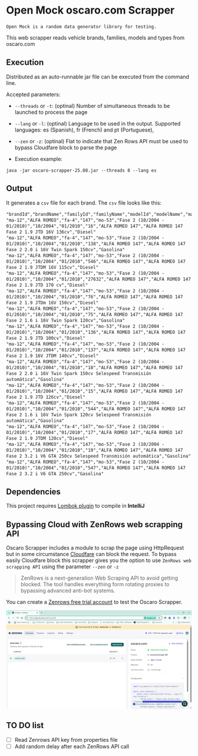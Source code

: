 # Open Mock oscaro.com Scrapper

```
Open Mock is a random data generator library for testing.
```

This web scrapper reads vehicle brands, families, models and types from oscaro.com

## Execution

Distributed as an auto-runnable jar file can be executed from the command line.

Accepted parameters:

 - `--threads` or `-t`: (optinal) Number of simultaneous threads to be launched to process the page
 - `--lang` or `-l`: (optinal) Language to be used in the output. Supported languages:  es (Spanish), fr (French) and pt (Portuguese),
 - `--zen` or `-z`: (optinal) Flat to indicate that Zen Rows API must be used to bypass Cloudfare block to parse the page

 - Execution example:

```console 
java -jar oscaro-scrapper-25.08.jar --threads 8 --lang es
```

## Output

It generates a `csv` file for each brand. The `csv` file looks like this:

```csv
"brandId","brandName","familyId","familyName","modelId","modelName","manufacturedFrom","manufacturedTo","typeId","typeName","typeFullName","energy"
"ma-12","ALFA ROMEO","fa-4","147","mo-53","Fase 2 (10/2004 - 01/2010)","10/2004","01/2010","16","ALFA ROMEO 147","ALFA ROMEO 147 Fase 2 1.9 JTD 16V 136cv","Diesel"
"ma-12","ALFA ROMEO","fa-4","147","mo-53","Fase 2 (10/2004 - 01/2010)","10/2004","01/2010","138","ALFA ROMEO 147","ALFA ROMEO 147 Fase 2 2.0 i 16V Twin Spark 150cv","Gasolina"
"ma-12","ALFA ROMEO","fa-4","147","mo-53","Fase 2 (10/2004 - 01/2010)","10/2004","01/2010","546","ALFA ROMEO 147","ALFA ROMEO 147 Fase 2 1.9 JTDM 16V 115cv","Diesel"
"ma-12","ALFA ROMEO","fa-4","147","mo-53","Fase 2 (10/2004 - 01/2010)","10/2004","01/2010","27632","ALFA ROMEO 147","ALFA ROMEO 147 Fase 2 1.9 JTD 170 cv","Diesel"
"ma-12","ALFA ROMEO","fa-4","147","mo-53","Fase 2 (10/2004 - 01/2010)","10/2004","01/2010","76","ALFA ROMEO 147","ALFA ROMEO 147 Fase 2 1.9 JTDm 16V 150cv","Diesel"
"ma-12","ALFA ROMEO","fa-4","147","mo-53","Fase 2 (10/2004 - 01/2010)","10/2004","01/2010","75","ALFA ROMEO 147","ALFA ROMEO 147 Fase 2 1.6 i 16V Twin Spark 120cv","Gasolina"
"ma-12","ALFA ROMEO","fa-4","147","mo-53","Fase 2 (10/2004 - 01/2010)","10/2004","01/2010","136","ALFA ROMEO 147","ALFA ROMEO 147 Fase 2 1.9 JTD 100cv","Diesel"
"ma-12","ALFA ROMEO","fa-4","147","mo-53","Fase 2 (10/2004 - 01/2010)","10/2004","01/2010","137","ALFA ROMEO 147","ALFA ROMEO 147 Fase 2 1.9 16V JTDM 140cv","Diesel"
"ma-12","ALFA ROMEO","fa-4","147","mo-53","Fase 2 (10/2004 - 01/2010)","10/2004","01/2010","18","ALFA ROMEO 147","ALFA ROMEO 147 Fase 2 2.0 i 16V Twin Spark 150cv Selespeed Transmisión automática","Gasolina"
"ma-12","ALFA ROMEO","fa-4","147","mo-53","Fase 2 (10/2004 - 01/2010)","10/2004","01/2010","15","ALFA ROMEO 147","ALFA ROMEO 147 Fase 2 1.9 JTD 126cv","Diesel"
"ma-12","ALFA ROMEO","fa-4","147","mo-53","Fase 2 (10/2004 - 01/2010)","10/2004","01/2010","544","ALFA ROMEO 147","ALFA ROMEO 147 Fase 2 1.6 i 16V Twin Spark 120cv Selespeed Transmisión automática","Gasolina"
"ma-12","ALFA ROMEO","fa-4","147","mo-53","Fase 2 (10/2004 - 01/2010)","10/2004","01/2010","17","ALFA ROMEO 147","ALFA ROMEO 147 Fase 2 1.9 JTDM 120cv","Diesel"
"ma-12","ALFA ROMEO","fa-4","147","mo-53","Fase 2 (10/2004 - 01/2010)","10/2004","01/2010","19","ALFA ROMEO 147","ALFA ROMEO 147 Fase 2 3.2 i V6 GTA 250cv Selespeed Transmisión automática","Gasolina"
"ma-12","ALFA ROMEO","fa-4","147","mo-53","Fase 2 (10/2004 - 01/2010)","10/2004","01/2010","547","ALFA ROMEO 147","ALFA ROMEO 147 Fase 2 3.2 i V6 GTA 250cv","Gasolina"

```

## Dependencies

This project requires [Lombok plugin](https://plugins.jetbrains.com/plugin/6317-lombok) to compile in **IntelliJ**

## Bypassing Cloud with ZenRows web scrapping API

Oscaro Scrapper includes a module to scrap the page using HttpRequest but
in some circumstance [Cloudfare](https://www.cloudflare.com/) can block the request. To bypass easily
Cloudfare block this scrapper gives you the option to use `ZenRows web scrapping API`
using the parameter `--zen` or `-z`

> ZenRows is a next-generation Web Scraping API to avoid getting blocked. 
> The tool handles everything form rotating proxies to bypassing advanced anti-bot systems.

You can create a [Zenrows free trial account](https://app.zenrows.com/register?p=free) to test
the Oscaro Scrapper.

![Zenrows overview](images/zenrows-overview.png)

## TO DO list

 - [ ] Read Zenrows API key from properties file
 - [ ] Add random delay after each ZenRows API call